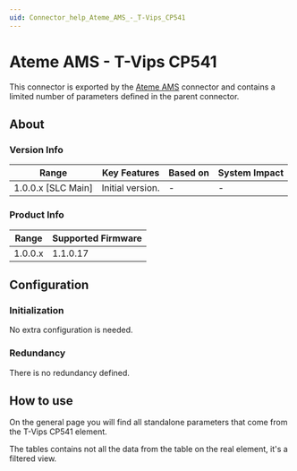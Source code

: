 ```yaml
---
uid: Connector_help_Ateme_AMS_-_T-Vips_CP541
---
```


# Ateme AMS - T-Vips CP541

This connector is exported by the [Ateme AMS](xref:Connector_help_Ateme_AMS) connector and contains a limited number of parameters defined in the parent connector.

## About

### Version Info

| Range                | Key Features     | Based on     | System Impact     |
|----------------------|------------------|--------------|-------------------|
| 1.0.0.x [SLC Main]   | Initial version. | -            | -                 |

### Product Info

| Range     | Supported Firmware     |
|-----------|------------------------|
| 1.0.0.x   | 1.1.0.17               |

## Configuration

### Initialization

No extra configuration is needed.

### Redundancy

There is no redundancy defined.

## How to use

On the general page you will find all standalone parameters that come from the T-Vips CP541 element.

The tables contains not all the data from the table on the real element, it's a filtered view.
